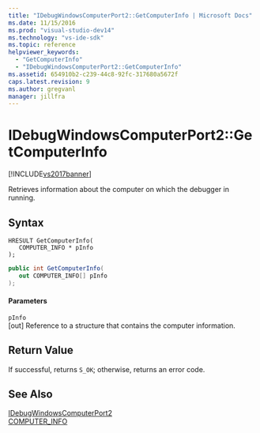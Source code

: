 ```yaml
---
title: "IDebugWindowsComputerPort2::GetComputerInfo | Microsoft Docs"
ms.date: 11/15/2016
ms.prod: "visual-studio-dev14"
ms.technology: "vs-ide-sdk"
ms.topic: reference
helpviewer_keywords: 
  - "GetComputerInfo"
  - "IDebugWindowsComputerPort2::GetComputerInfo"
ms.assetid: 654910b2-c239-44c8-92fc-317680a5672f
caps.latest.revision: 9
ms.author: gregvanl
manager: jillfra
---
```

# IDebugWindowsComputerPort2::GetComputerInfo
[!INCLUDE[vs2017banner](../../../includes/vs2017banner.md)]

Retrieves information about the computer on which the debugger in running.  
  
## Syntax  
  
```cpp#  
HRESULT GetComputerInfo(  
   COMPUTER_INFO * pInfo  
);  
```  
  
```csharp  
public int GetComputerInfo(  
   out COMPUTER_INFO[] pInfo  
);  
```  
  
#### Parameters  
 `pInfo`  
 [out] Reference to a structure that contains the computer information.  
  
## Return Value  
 If successful, returns `S_OK`; otherwise, returns an error code.  
  
## See Also  
 [IDebugWindowsComputerPort2](../../../extensibility/debugger/reference/idebugwindowscomputerport2.md)   
 [COMPUTER_INFO](../../../extensibility/debugger/reference/computer-info.md)

